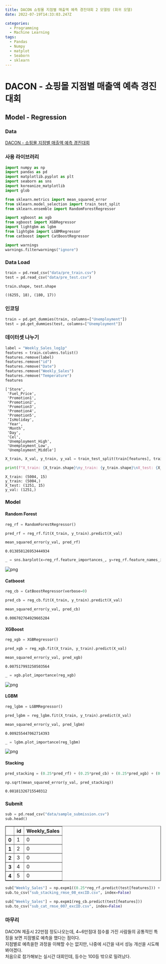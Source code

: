```yaml
---
title: DACON 쇼핑몰 지점별 매출액 예측 경진대회 2 모델링 (회귀 모델)
date: 2022-07-19T14:33:03.247Z

categories:
  - Programming
  - Machine Learning
tags:
  - Pandas
  - Numpy
  - matplot
  - Seaborn
  - sklearn
---
```


# DACON - 쇼핑몰 지점별 매출액 예측 경진대회
## Model - Regression
### Data
[DACON - 쇼핑몰 지점별 매출액 예측 경진대회](https://dacon.io/competitions/official/235942/data)

### 사용 라이브러리


```python
import numpy as np
import pandas as pd
import matplotlib.pyplot as plt
import seaborn as sns
import koreanize_matplotlib
import glob

from sklearn.metrics import mean_squared_error
from sklearn.model_selection import train_test_split
from sklearn.ensemble import RandomForestRegressor

import xgboost as xgb
from xgboost import XGBRegressor
import lightgbm as lgbm
from lightgbm import LGBMRegressor
from catboost import CatBoostRegressor

import warnings
warnings.filterwarnings("ignore")
```

### Data Load


```python
train = pd.read_csv("data/pre_train.csv")
test = pd.read_csv("data/pre_test.csv")

train.shape, test.shape
```




    ((6255, 18), (180, 17))



### 인코딩


```python
train = pd.get_dummies(train, columns=["Unemployment"])
test = pd.get_dummies(test, columns=["Unemployment"])
```

### 데이터셋 나누기


```python
label = "Weekly_Sales_log1p"
features = train.columns.tolist()
features.remove(label)
features.remove("id")
features.remove("Date")
features.remove("Weekly_Sales")
features.remove("Temperature")
features
```




    ['Store',
     'Fuel_Price',
     'Promotion1',
     'Promotion2',
     'Promotion3',
     'Promotion4',
     'Promotion5',
     'IsHoliday',
     'Year',
     'Month',
     'Day',
     'Cel',
     'Unemployment_High',
     'Unemployment_Low',
     'Unemployment_Middle']




```python
X_train, X_val, y_train, y_val = train_test_split(train[features], train[label], test_size=0.2)

print(f"X_train: {X_train.shape}\ny_train: {y_train.shape}\nX_test: {X_val.shape}\ny_val: {y_val.shape}")
```

    X_train: (5004, 15)
    y_train: (5004,)
    X_test: (1251, 15)
    y_val: (1251,)
    

### Model
#### Random Forest


```python
reg_rf = RandomForestRegressor()

pred_rf = reg_rf.fit(X_train, y_train).predict(X_val)

mean_squared_error(y_val, pred_rf)
```




    0.013858126953444934




```python
_ = sns.barplot(x=reg_rf.feature_importances_, y=reg_rf.feature_names_in_)
```


    
![png](/assets/images/sourceImg/sale_forecast_shopping_mall_model_files/sale_forecast_shopping_mall_model_11_0.png)
    


#### Catboost


```python
reg_cb = CatBoostRegressor(verbose=0)

pred_cb = reg_cb.fit(X_train, y_train).predict(X_val)

mean_squared_error(y_val, pred_cb)
```




    0.006702764929665284



#### XGBoost


```python
reg_xgb = XGBRegressor()

pred_xgb = reg_xgb.fit(X_train, y_train).predict(X_val)

mean_squared_error(y_val, pred_xgb)
```




    0.007517993250503564




```python
_ = xgb.plot_importance(reg_xgb)
```


    
![png](/assets/images/sourceImg/sale_forecast_shopping_mall_model_files/sale_forecast_shopping_mall_model_16_0.png)
    


#### LGBM


```python
reg_lgbm = LGBMRegressor()

pred_lgbm = reg_lgbm.fit(X_train, y_train).predict(X_val)

mean_squared_error(y_val, pred_lgbm)
```




    0.009255447062714393




```python
_ = lgbm.plot_importance(reg_lgbm)
```


    
![png](/assets/images/sourceImg/sale_forecast_shopping_mall_model_files/sale_forecast_shopping_mall_model_19_0.png)
    


#### Stacking


```python
pred_stacking = (0.25*pred_rf) + (0.25*pred_cb) + (0.25*pred_xgb) + (0.25*pred_lgbm)

np.sqrt(mean_squared_error(y_val, pred_stacking))
```




    0.08181326715540312



### Submit


```python
sub = pd.read_csv("data/sample_submission.csv")
sub.head()
```




<div>
<style scoped>
    .dataframe tbody tr th:only-of-type {
        vertical-align: middle;
    }

    .dataframe tbody tr th {
        vertical-align: top;
    }

    .dataframe thead th {
        text-align: right;
    }
</style>
<table border="1" class="dataframe">
  <thead>
    <tr style="text-align: right;">
      <th></th>
      <th>id</th>
      <th>Weekly_Sales</th>
    </tr>
  </thead>
  <tbody>
    <tr>
      <th>0</th>
      <td>1</td>
      <td>0</td>
    </tr>
    <tr>
      <th>1</th>
      <td>2</td>
      <td>0</td>
    </tr>
    <tr>
      <th>2</th>
      <td>3</td>
      <td>0</td>
    </tr>
    <tr>
      <th>3</th>
      <td>4</td>
      <td>0</td>
    </tr>
    <tr>
      <th>4</th>
      <td>5</td>
      <td>0</td>
    </tr>
  </tbody>
</table>
</div>




```python
sub["Weekly_Sales"] = np.expm1((0.25*reg_rf.predict(test[features])) + (0.25*reg_cb.predict(test[features])) + (0.25*reg_xgb.predict(test[features])) + (0.25*reg_lgbm.predict(test[features])))
sub.to_csv("sub_stacking_rmse_08_excID.csv", index=False)
```


```python
sub["Weekly_Sales"] = np.expm1(reg_cb.predict(test[features]))
sub.to_csv("sub_cat_rmse_007_excID.csv", index=False)
```

### 마무리
DACON 제출시 22만점 정도나오는데, 4~6만점대 점수를 가진 사람들의 공통적인 특징을 보면 지점별로 예측을 했다는 점이다.  
지점별로 예측을한 과정을 이해할 수는 없지만, 나중에 시간을 내서 성능 개선을 시도해봐야겠다.  
처음으로 참가해보는 실시간 대회인데, 등수는 100등 밖으로 밀려났다.